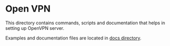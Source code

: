 # Open VPN

This directory contains commands, scripts and documentation that helps in setting up OpenVPN server.

Examples and documentation files are located in [docs directory](docs).
